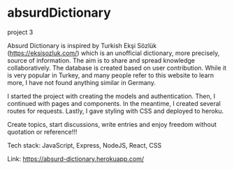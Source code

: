 # absurdDictionary
project 3

Absurd Dictionary is inspired by Turkish Ekşi Sözlük (https://eksisozluk.com/) which is an unofficial dictionary, more precisely, source of information.
The aim is to share and spread knowledge collaboratively. The database is created based on user contribution. 
While it is very popular in Turkey, and many people refer to this website to learn more, I have not found anything similar in Germany. 

I started the project with creating the models and authentication. Then, I continued with pages and components. In the meantime, I created several routes for requests. 
Lastly, I gave styling with CSS and deployed to heroku. 

Create topics, start discussions, write entries and enjoy freedom without quotation or reference!!! 

Tech stack: JavaScript, Express, NodeJS, React, CSS

Link: https://absurd-dictionary.herokuapp.com/



